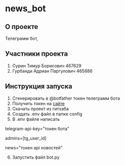 # news_bot

## О проекте

Телеграмм бот, 

## Участники проекта

1. Сурин Тимур Борисович 467629
2. Гурбанди Адриан Паргулович 465686

## Инструкция запуска

1. Сгенерировать в @botfather токен телеграмм бота
2. Получить токен на [сайте](https://newsapi.org/register)
3. Скачать проект из гитхаба
4. Создать .env файл в папке config
5. В .env файле написать

telegram-api-key="токен бота"

admins=[tg_user_id]

news="токен api новостей"

6. Запустить файл bot.py
